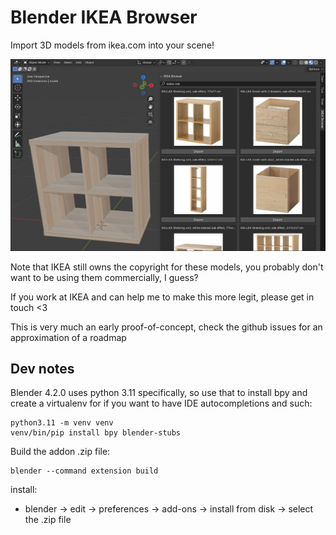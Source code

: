 Blender IKEA Browser
====================
Import 3D models from ikea.com into your scene!

![Screenshot](./.github/images/screenshot.jpg?raw=true)

Note that IKEA still owns the copyright for these models, you probably don't want to be using them commercially, I guess?

If you work at IKEA and can help me to make this more legit, please get in touch <3

This is very much an early proof-of-concept, check the github issues for an approximation of a roadmap

Dev notes
---------
Blender 4.2.0 uses python 3.11 specifically, so use that to install bpy and create a virtualenv for if you want to have IDE autocompletions and such:
```
python3.11 -m venv venv
venv/bin/pip install bpy blender-stubs
```

Build the addon .zip file:
```
blender --command extension build
```

install:
* blender -> edit -> preferences -> add-ons -> install from disk -> select the .zip file
